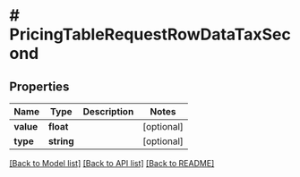 # # PricingTableRequestRowDataTaxSecond

## Properties

Name | Type | Description | Notes
------------ | ------------- | ------------- | -------------
**value** | **float** |  | [optional]
**type** | **string** |  | [optional]

[[Back to Model list]](../../README.md#models) [[Back to API list]](../../README.md#endpoints) [[Back to README]](../../README.md)
